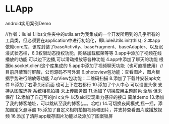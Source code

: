 # LLApp
android实用案例Demo

//作者：liulei
1.libs文件夹中的utils.arr为我集成的一个开发所用到的几乎所有的工具类，但必须要在application中进行初始化，即LiuleiUtils.init(this);
2.本app依赖core库，该库封装了baseActivity、baseFragment、baseAdapter、以及沉浸式状态栏，6.0权限动态授权功能，网络加载框架等等
3.app中添加了视频在线播放的功能 可以边下边播,可以滑动播放等各种功能
4.app中添加了聊天的功能  根据io.socket.client这个库集成的
5.app中添加了视频聊天功能（也可直播使用）//目前屏蔽暂时屏蔽，公司源码不可外漏
6.photoview包功能：查看图片，图片根据手势进行缩放等功能
7.qrView包功能：二维码扫描
8.添加了下载并安装apk文件
9.添加了右滑关闭页面  也可上下左右都行
10.添加了个人中心   可以设置头像   支持从图库选择  系统相机拍摄  未上传服务器
11.添加了切换应用主题颜色  全局  但未保存
12.添加了自己写的jni  c文件  以及aidl实现重力感应的接口    简单demo
13.添加了我的博客地址，可以跳转至我的博客(。。。哈哈)
14.可切换夜间模式,摇一摇，添加自定义悬浮窗
15.添加了自定义相机拍摄视频和图片，并支持查看图片或播放视频
16.添加了清除app缓存图片功能以及添加了图案锁屏
